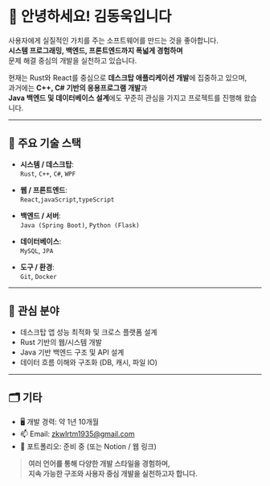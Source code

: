 # 👋 안녕하세요! 김동욱입니다

사용자에게 실질적인 가치를 주는 소프트웨어를 만드는 것을 좋아합니다.  
**시스템 프로그래밍, 백엔드, 프론트엔드까지 폭넓게 경험하며**  
문제 해결 중심의 개발을 실천하고 있습니다.

현재는 Rust와 React를 중심으로 **데스크탑 애플리케이션 개발**에 집중하고 있으며,  
과거에는 **C++, C# 기반의 응용프로그램 개발**과  
**Java 백엔드 및 데이터베이스 설계**에도 꾸준히 관심을 가지고 프로젝트를 진행해 왔습니다.

---

## 🔧 주요 기술 스택

- **시스템 / 데스크탑**:  
  `Rust`, `C++`, `C#`, `WPF`

- **웹 / 프론트엔드**:  
  `React`,`javaScript`,`typeScript`

- **백엔드 / 서버**:  
  `Java (Spring Boot)`, `Python (Flask)`

- **데이터베이스**:  
  `MySQL`, `JPA`

- **도구 / 환경**:  
  `Git`, `Docker`

---

## 🌱 관심 분야

- 데스크탑 앱 성능 최적화 및 크로스 플랫폼 설계
- Rust 기반의 웹/시스템 개발
- Java 기반 백엔드 구조 및 API 설계
- 데이터 흐름 이해와 구조화 (DB, 캐시, 파일 IO)

---

## 🗂 기타
- 🖥 개발 경력: 약 1년 10개월
- 📫 Email: zkwlrtm1935@gmail.com 
- 📌 포트폴리오: 준비 중 (또는 Notion / 웹 링크)

> **여러 언어를 통해 다양한 개발 스타일을 경험하며,  
지속 가능한 구조와 사용자 중심 개발을 실천하고자 합니다.**
